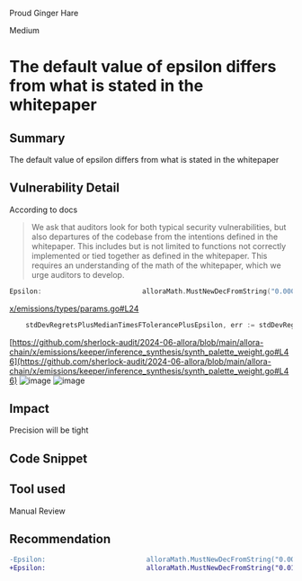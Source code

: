 Proud Ginger Hare

Medium

# The default value of epsilon differs from what is stated in the whitepaper

## Summary
The default value of epsilon differs from what is stated in the whitepaper
## Vulnerability Detail
According to docs
>We ask that auditors look for both typical security vulnerabilities, but also departures of the codebase from the intentions defined in the whitepaper. This includes but is not limited to functions not correctly implemented or tied together as defined in the whitepaper. This requires an understanding of the math of the whitepaper, which we urge auditors to develop.

```go
Epsilon:                         alloraMath.MustNewDecFromString("0.0001")
```
[x/emissions/types/params.go#L24](https://github.com/sherlock-audit/2024-06-allora/blob/main/allora-chain/x/emissions/types/params.go#L24)
```go
	stdDevRegretsPlusMedianTimesFTolerancePlusEpsilon, err := stdDevRegretsPlusMedianTimesFTolerance.Add(p.Epsilon)

```
[https://github.com/sherlock-audit/2024-06-allora/blob/main/allora-chain/x/emissions/keeper/inference_synthesis/synth_palette_weight.go#L46](https://github.com/sherlock-audit/2024-06-allora/blob/main/allora-chain/x/emissions/keeper/inference_synthesis/synth_palette_weight.go#L46)
![image](https://github.com/sherlock-audit/2024-06-allora-0xVolodya/assets/6043510/5b322942-79d1-4787-a796-6392afb50edc)
![image](https://github.com/sherlock-audit/2024-06-allora-0xVolodya/assets/6043510/388291a8-7cd2-4c37-bbe7-a346a1eecb4f)

## Impact
Precision will be tight
## Code Snippet

## Tool used

Manual Review

## Recommendation
```diff
-Epsilon:                         alloraMath.MustNewDecFromString("0.0001")
+Epsilon:                         alloraMath.MustNewDecFromString("0.01")
```